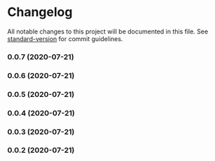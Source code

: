 # Changelog

All notable changes to this project will be documented in this file. See [standard-version](https://github.com/conventional-changelog/standard-version) for commit guidelines.

### 0.0.7 (2020-07-21)

### 0.0.6 (2020-07-21)

### 0.0.5 (2020-07-21)

### 0.0.4 (2020-07-21)

### 0.0.3 (2020-07-21)

### 0.0.2 (2020-07-21)
